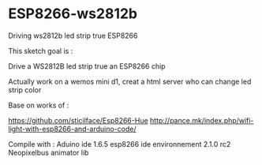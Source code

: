 # ESP8266-ws2812b
Driving ws2812b led strip true ESP8266


This sketch goal is : 

Drive a WS2812B led strip true an ESP8266 chip

Actually work on a wemos mini d1, creat a html server who can change led strip color 

Base on works of : 

https://github.com/sticilface/Esp8266-Hue
http://pance.mk/index.php/wifi-light-with-esp8266-and-arduino-code/

Compile with : 
Aduino ide 1.6.5
esp8266 ide environnement 2.1.0 rc2
Neopixelbus animator lib
